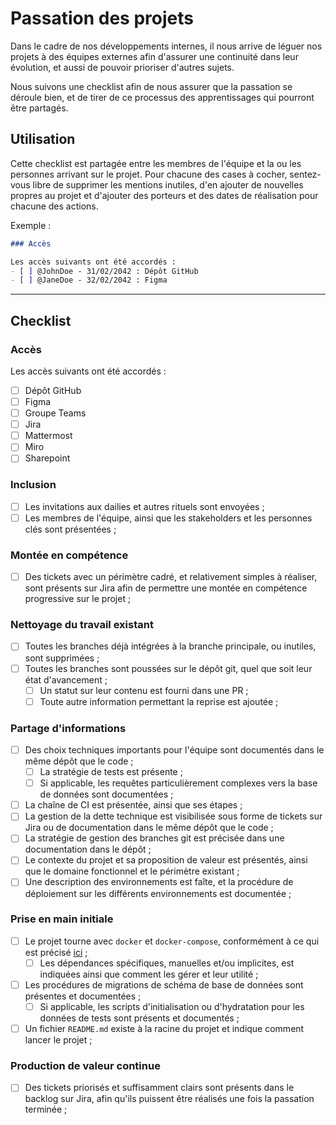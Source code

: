 # Passation des projets

Dans le cadre de nos développements internes, il nous arrive de léguer nos projets à des équipes externes afin d'assurer
une continuité dans leur évolution, et aussi de pouvoir prioriser d'autres sujets.

Nous suivons une checklist afin de nous assurer que la passation se déroule bien, et de tirer de ce processus des
apprentissages qui pourront être partagés.

## Utilisation

Cette checklist est partagée entre les membres de l'équipe et la ou les personnes arrivant sur le projet.
Pour chacune des cases à cocher, sentez-vous libre de supprimer les mentions inutiles, d'en ajouter de nouvelles propres
au projet et d'ajouter des porteurs et des dates de réalisation pour chacune des actions.

Exemple :
```markdown
### Accès

Les accès suivants ont été accordés :
- [ ] @JohnDoe - 31/02/2042 : Dépôt GitHub
- [ ] @JaneDoe - 32/02/2042 : Figma
```

---

## Checklist

### Accès

Les accès suivants ont été accordés :
- [ ] Dépôt GitHub
- [ ] Figma
- [ ] Groupe Teams
- [ ] Jira
- [ ] Mattermost
- [ ] Miro
- [ ] Sharepoint

### Inclusion

- [ ] Les invitations aux dailies et autres rituels sont envoyées ;
- [ ] Les membres de l'équipe, ainsi que les stakeholders et les personnes clés sont présentées ;

### Montée en compétence

- [ ] Des tickets avec un périmètre cadré, et relativement simples à réaliser, sont présents sur Jira afin de permettre
  une montée en compétence progressive sur le projet ;

### Nettoyage du travail existant

- [ ] Toutes les branches déjà intégrées à la branche principale, ou inutiles, sont supprimées ;
- [ ] Toutes les branches sont poussées sur le dépôt git, quel que soit leur état d'avancement ;
  - [ ] Un statut sur leur contenu est fourni dans une PR ;
  - [ ] Toute autre information permettant la reprise est ajoutée ;

### Partage d'informations

- [ ] Des choix techniques importants pour l'équipe sont documentés dans le même dépôt que le code ;
  - [ ] La stratégie de tests est présente ;
  - [ ] Si applicable, les requêtes particulièrement complexes vers la base de données sont documentées ;
- [ ] La chaîne de CI est présentée, ainsi que ses étapes ;
- [ ] La gestion de la dette technique est visibilisée sous forme de tickets sur Jira ou de documentation dans le même
  dépôt que le code ;
- [ ] La stratégie de gestion des branches git est précisée dans une documentation dans le dépôt ;
- [ ] Le contexte du projet et sa proposition de valeur est présentés, ainsi que le domaine fonctionnel et le
      périmètre existant ;
- [ ] Une description des environnements est faîte, et la procédure de déploiement sur les différents environnements est
      documentée ;

### Prise en main initiale

- [ ] Le projet tourne avec `docker` et `docker-compose`, conformément à ce qui est précisé [ici](cloud-native.md) ;
  - [ ] Les dépendances spécifiques, manuelles et/ou implicites, est indiquées ainsi que comment les gérer et leur
        utilité ;
- [ ] Les procédures de migrations de schéma de base de données sont présentes et documentées ;
  - [ ] Si applicable, les scripts d'initialisation ou d'hydratation pour les données de tests sont présents et
        documentés ;
- [ ] Un fichier `README.md` existe à la racine du projet et indique comment lancer le projet ;

### Production de valeur continue

- [ ] Des tickets priorisés et suffisamment clairs sont présents dans le backlog sur Jira, afin qu'ils puissent être 
      réalisés une fois la passation terminée ;
